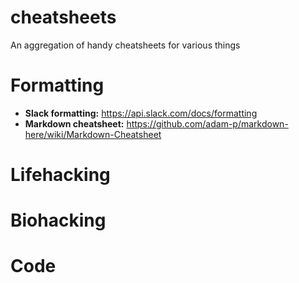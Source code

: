 # cheatsheets
An aggregation of handy cheatsheets for various things

# Formatting
- **Slack formatting:** https://api.slack.com/docs/formatting
- **Markdown cheatsheet:** https://github.com/adam-p/markdown-here/wiki/Markdown-Cheatsheet

# Lifehacking

# Biohacking

# Code
